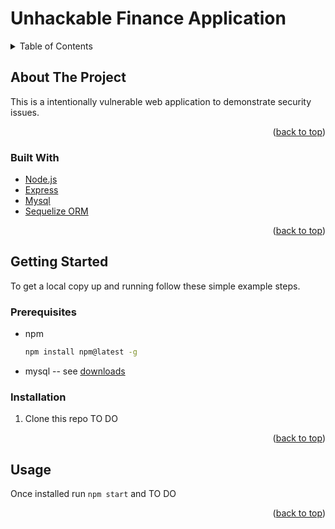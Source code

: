 # Unhackable Finance Application
<div id="top"></div>

<!-- TABLE OF CONTENTS -->
<details>
  <summary>Table of Contents</summary>
  <ol>
    <li>
      <a href="#about-the-project">About The Project</a>
      <ul>
        <li><a href="#built-with">Built With</a></li>
      </ul>
    </li>
    <li>
      <a href="#getting-started">Getting Started</a>
      <ul>
        <li><a href="#prerequisites">Prerequisites</a></li>
        <li><a href="#installation">Installation</a></li>
      </ul>
    </li>
    <li><a href="#usage">Usage</a></li>

  </ol>
</details>



<!-- ABOUT THE PROJECT -->
## About The Project

This is a intentionally vulnerable web application to demonstrate security issues. 


<p align="right">(<a href="#top">back to top</a>)</p>



### Built With

* [Node.js](https://nodejs.dev/)
* [Express](https://expressjs.com/)
* [Mysql](https://www.mysql.com/)
* [Sequelize ORM](https://sequelize.org/)


<p align="right">(<a href="#top">back to top</a>)</p>



<!-- GETTING STARTED -->
## Getting Started

To get a local copy up and running follow these simple example steps.

### Prerequisites

* npm
  ```sh
  npm install npm@latest -g
  ```
* mysql -- see [downloads](https://www.mysql.com/downloads/)


### Installation

1. Clone this repo 
 TO DO


<p align="right">(<a href="#top">back to top</a>)</p>



<!-- USAGE EXAMPLES -->
## Usage

Once installed run `npm start` and TO DO


<p align="right">(<a href="#top">back to top</a>)</p>

